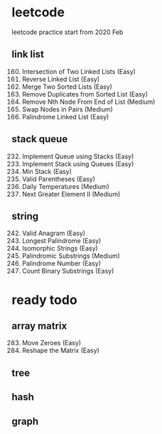# leetcode
leetcode practice
start from 2020 Feb

## link list
160. Intersection of Two Linked Lists (Easy)
206. Reverse Linked List (Easy)
21. Merge Two Sorted Lists (Easy)
83. Remove Duplicates from Sorted List (Easy)
19. Remove Nth Node From End of List (Medium)
24. Swap Nodes in Pairs (Medium)
234. Palindrome Linked List (Easy)

## stack queue
232. Implement Queue using Stacks (Easy)
225. Implement Stack using Queues (Easy)
155. Min Stack (Easy)
20. Valid Parentheses (Easy)
739. Daily Temperatures (Medium)
503. Next Greater Element II (Medium)

## string
242. Valid Anagram (Easy)
409. Longest Palindrome (Easy)
205. Isomorphic Strings (Easy)
647. Palindromic Substrings (Medium)
9. Palindrome Number (Easy)
696. Count Binary Substrings (Easy)

# ready todo
## array matrix
283. Move Zeroes (Easy)
566. Reshape the Matrix (Easy)

## tree

## hash

## graph
